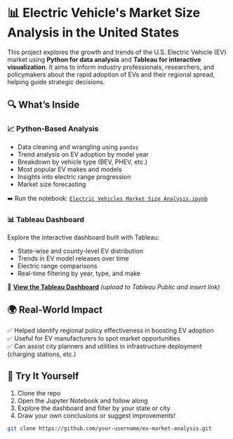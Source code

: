 # 📊 Electric Vehicle's Market Size Analysis in the United States

This project explores the growth and trends of the U.S. Electric Vehicle (EV) market using **Python for data analysis** and **Tableau for interactive visualization**. It aims to inform industry professionals, researchers, and policymakers about the rapid adoption of EVs and their regional spread, helping guide strategic decisions.

## 🔍 What’s Inside

### 📈 Python-Based Analysis
- Data cleaning and wrangling using `pandas`
- Trend analysis on EV adoption by model year
- Breakdown by vehicle type (BEV, PHEV, etc.)
- Most popular EV makes and models
- Insights into electric range progression
- Market size forecasting

➡️ Run the notebook: [`Electric Vehicles Market Size Analysis.ipynb`](./Electric%20Vehicles%20Market%20Size%20Analysis.ipynb)

### 📊 Tableau Dashboard
Explore the interactive dashboard built with Tableau:
- State-wise and county-level EV distribution
- Trends in EV model releases over time
- Electric range comparisons
- Real-time filtering by year, type, and make

🔗 [**View the Tableau Dashboard**](#) *(upload to Tableau Public and insert link)*

## 🌍 Real-World Impact

✅ Helped identify regional policy effectiveness in boosting EV adoption  
✅ Useful for EV manufacturers to spot market opportunities  
✅ Can assist city planners and utilities in infrastructure deployment (charging stations, etc.)

## 🧠 Try It Yourself

1. Clone the repo  
2. Open the Jupyter Notebook and follow along  
3. Explore the dashboard and filter by your state or city  
4. Draw your own conclusions or suggest improvements!

```bash
git clone https://github.com/your-username/ev-market-analysis.git
